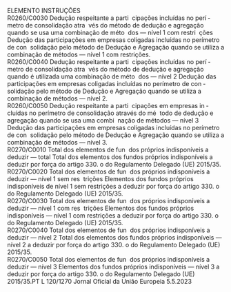  
ELEMENTO  INSTRUÇÕES  
R0260/C0030  Dedução respeitante a parti ­
cipações incluídas no perí ­
metro de consolidação atra ­
vés do método de dedução e 
agregação quando se usa 
uma combinação de méto ­
dos — nível 1 com restri ­
ções  Dedução das participações em empresas coligadas incluídas no perímetro de con ­
solidação pelo método de Dedução e Agregação quando se utiliza a combinação de 
métodos — nível 1 com restrições.  
R0260/C0040  Dedução respeitante a parti ­
cipações incluídas no perí ­
metro de consolidação atra ­
vés do método de dedução e 
agregação quando é utilizada 
uma combinação de méto ­
dos — nível 2  Dedução das participações em empresas coligadas incluídas no perímetro de con ­
solidação pelo método de Dedução e Agregação quando se utiliza a combinação de 
métodos — nível 2.  
R0260/C0050  Dedução respeitante a parti ­
cipações em empresas in ­
cluídas no perímetro de 
consolidação através do mé ­
todo de dedução e agregação 
quando se usa uma combi ­
nação de métodos — nível 3  Dedução das participações em empresas coligadas incluídas no perímetro de con ­
solidação pelo método de Dedução e Agregação quando se utiliza a combinação de 
métodos — nível 3.  
R0270/C0010  Total dos elementos de fun ­
dos próprios indisponíveis a 
deduzir — total  Total dos elementos dos fundos próprios indisponíveis a deduzir por força do 
artigo 330.  o do Regulamento Delegado (UE) 2015/35.  
R0270/C0020  Total dos elementos de fun ­
dos próprios indisponíveis a 
deduzir — nível 1 sem res ­
trições  Elementos dos fundos próprios indisponíveis de nível 1 sem restrições a deduzir por 
força do artigo 330.  o do Regulamento Delegado (UE) 2015/35.  
R0270/C0030  Total dos elementos de fun ­
dos próprios indisponíveis a 
deduzir — nível 1 com res ­
trições  Elementos dos fundos próprios indisponíveis — nível 1 com restrições a deduzir por 
força do artigo 330.  o do Regulamento Delegado (UE) 2015/35.  
R0270/C0040  Total dos elementos de fun ­
dos próprios indisponíveis a 
deduzir — nível 2  Total dos elementos dos fundos próprios indisponíveis — nível 2 a deduzir por 
força do artigo 330.  o do Regulamento Delegado (UE) 2015/35.  
R0270/C0050  Total dos elementos de fun ­
dos próprios indisponíveis a 
deduzir — nível 3  Elementos dos fundos próprios indisponíveis — nível 3 a deduzir por força do 
artigo 330.  o do Regulamento Delegado (UE) 2015/35.PT  L 120/1270 Jornal Oficial da União Europeia 5.5.2023